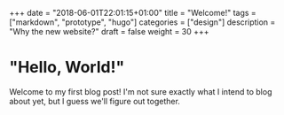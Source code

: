 +++
date = "2018-06-01T22:01:15+01:00"
title = "Welcome!"
tags = ["markdown", "prototype", "hugo"]
categories = ["design"]
description = "Why the new website?"
draft = false
weight = 30
+++

# "Hello, World!"

Welcome to my first blog post!  I'm not sure exactly what I intend to blog about yet, but I guess we'll figure out together. 
